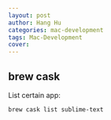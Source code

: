 ```yaml
---
layout: post
author: Hang Hu
categories: mac-development
tags: Mac-Development 
cover: 
---
```


## brew cask

List certain app:

```
brew cask list sublime-text
```
